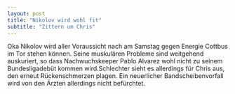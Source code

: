 ```yaml
---
layout: post
title: "Nikolov wird wohl fit"
subtitle: "Zittern um Chris"
---
```


Oka Nikolov wird aller Voraussicht nach am Samstag gegen Energie Cottbus im Tor stehen können. Seine muskulären Probleme sind weitgehend auskuriert, so dass Nachwuchskeeper Pablo Alvarez wohl nicht zu seinem Bundesligadebüt kommen wird.Schlechter sieht es allerdings für Chris aus, den erneut Rückenschmerzen plagen. Ein neuerlicher Bandscheibenvorfall wird von den Ärzten allerdings nicht befürchtet.


